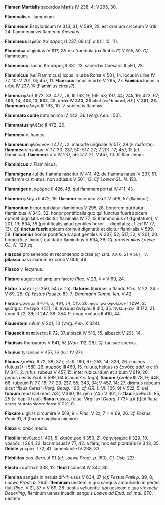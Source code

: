 **Flamen Martialis** sacerdos Martis IV 238, 4; V 295, 30.

**Flaminalis** *v.* flamonium.

**Flamineum** Babylonicum IV 343, 31; V 599, 29. est orarium croceum V
619, 24. flammeum *vel* flameum *Arevalus.*

**Flamineus** ἱερεὺς Χαίσαρος III 237, 68 (*cf. a b* III 10, 11).

**Flaminica** uirginitas IV 517, 28. est frandiola (*ad* fimbria?) V
619, 30. *Cf.* flammeum.

**Flaminicus** ἱερεὺς Καίσαρος II 331, 13. sacerdos Caesaris II 580, 28.

**Flaminicus** (*vel* Flammicus) locus in urbe Roma V 501, 14. locus in
urbe IV 77, 10; V 201, 18; 457, 11. **Flamicus** locus in urbe V 295,
27. **Famicus** locus in urbe IV 237, 14 (Flaminius circus?).

**Flamma** φλόξ II 72, 33; 472, 26; III 163, 9; 169, 53; 197, 44; 245,
16; 423, 67; 469, 14; 495, 13; 563, 28. ardor IV 343, 28 bled (*vel*
blaeed, *AS.*) V 361, 26. **flammam** φλόγα III 163, 10. *V.* subiectis
flammis.

**Flammato corde** irato animo IV 442, 36 (*Verg. Aen.* I 50).

**Flammatus** φλέξις II 472, 20.

**Flammea** *v.* framea.

**Flammeum** φλόγινον II 472, 22. mauorte uirginale IV 517, 29 (*v.*
maforte). **flammea** uirginitas IV 77, 30; 237, 50; 517, 27; V 201, 17;
457, 13 (*cf.* flaminica). **flammeo** irato IV 237, 56; 517, 21; V 457,
10. *V.* flamineum.

**Flaminicus** *v.* Flaminicus.

**Flammigena** qui de flamma nascitur IV 411, 42. de flamma natus IV
237, 51. de flamm\<a n\>atus, non adustus V 501, 13. *Cf. Loewe GL. N.*
153.

**Flammiger** πυρφόρος II 426, 48. qui flammam portat IV 411, 43.

**Flammo** φλέγω II 472, 19. **flammor** incendor *Scal.* V 599, 57
(flaminor).

**Flamonium** honor qui datur flaminibus V 295, 28. honorem qui datur
flaminibus IV 343, 32. honor pontificalis quo qui functus fuerit apicem
optinet dignitatis et dicitur flaminalis IV 77, 13 (flammonius *et*
dignitatum); V 201, 19; 634, 38 (pontificalis apud gentiles honor ...
dignitatis; *cf. cd* IV 77, 13). *Cf.* **tinctus fuerit** apicem
obtinuit dignitatis et dicitur flaminalis V 599, 58. **flamonius** honor
pontificalis aput gentiles IV 237, 52; 517, 22; V 201, 20. homo (*h. e.*
honor) qui datur flaminibus V 634, 36. *Cf. praeter alios Loewe GL. N.*
129 *sq.*

**Flascae** pro uehendo et recondendo dictae (*cf. Isid.* XX 6, 2) V
501, 17. **pilasca** uas uinarium ex corio V 606, 49.

**Flasco** *v.* lecythus.

**Flatare** augere uel amplum facere *Plac.* V 23, 4 = V 69, 24.

**Flator** αὐλητής II 250, 54 (*v.* flo). **flatores** tibicines a
flando *Plac.* V 22, 24 = V 69, 25. *Cf. Festus Pauli p.* 89, 7;
*Dammann Comm. Ien.* V 42.

**Flatus** φύσημα II 474, 5; 491, 24; 515, 28. φύσημα σφοδρόν III 294,
2. φύσημα, πνεῦμα II 511, 19. πνεῦμα ἀνέμου II 410, 35. πνεῦμ\<α\> III
172, 21. πνοή II 72, 39; III 247, 36; 354, 9. πνοὴ ἀνέμου II 410, 44.

**Flauentem** rufum V 201, 10 (*Verg. Aen.* X 324).

**Flauescit** πεπαίνεται II 72, 37. albiscit IV 516, 55. albescit V 295,
14.

**Flauisas** thensauros V 641, 58 (*Non.* 112, 26). *Cf.* fauisae
specus.

**Flauius** tyrannus V 457, 16 (*Iuv.* IV 37).

**Flauus** ξανθός II 72, 38; 377, 51; III 180, 67; 253, 14; 329, 26.
euulnus (fuluus?) II 580, 26. πυρρός III 469, 15. fuluus, heluus (ὁ
ξανθός *add. a c d*) IV 341, 2. rufus, rubeus V 457, 15. inter
rubicundum et album V 619, 26. genus uestis *Scal.* V 599, 64 (clauus?
*v.* toga). **flauum** ξανθόν III 78, 9; 448, 66. rubeum IV 77, 16; 77,
29; 237, 55; 343, 34; V 457, 14; 27. dicimus rubeum sicut 'flaua Ceres'
(*Verg. Georg.* I 96: *cf. GR. L.* VII 125, 9) V 522, 5. uel
**fuluum** reod (*vel* read, *AS.*) V 360, 16. gelu (*AS.*) V 361, 5.
**flaui** ξανθαί III 85, 25 (*v.* capilli flaui). **flaua** russea,
fulua. Virgilius (*Georg.* I 73): aut [t]ibi flaua seres mutato sidere
farra V 201, 9.

**Flaxare** uigilias circumire V 569, 9 *= Plac.* V 22, 7 = V 69, 26.
*Cf. Festus Pauli* 91, 9 (fraxare uigiliam circuire).

**Fleba** *v.* onixo medio.

**Flebilis** πένθιμος II 401, 5. κλαύσιμος II 350, 21. θρηνήσιμος II
329, 10. γοερός II 264, 22. lacrimosus IV 77, 42. a fletu, hoc est
plorabilis IV 343, 35. **flebile** γοερόν II 72, 41. lamentabile IV 238,
33.

**Flebilitas** *cod. Bern. A* 91 (*cf. Loewe Prodr. p.* 160). *Cf. Osb.*
227.

**Flecto** κάμπτω II 338, 12. **flectit** camsat IV 343, 36.

**Flemina** sanguis in neruis dif\<f\>usus V 634, 37 (*cf. Festus Pauli
p.* 89, 8; *Loewe Prodr. p.* 264). **fleminum** uestem in qua sanguis
ambulando in pedes fluit *Plac.* V 21, 37 = V 69, 28 (uestis *vel*
uentis: *ubi* uesicam e qua *vix recte Deuerling*, fleminum uenas
inuadit: sanguis *Loewe ad Epid. ed. mai.* 670; uestem
